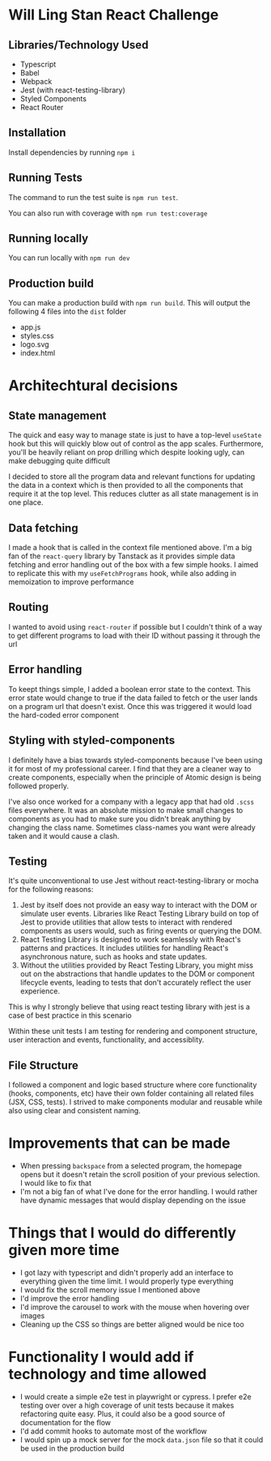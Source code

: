 # Will Ling Stan React Challenge

## Libraries/Technology Used
- Typescript
- Babel
- Webpack
- Jest (with react-testing-library)
- Styled Components
- React Router

## Installation
Install dependencies by running `npm i`

## Running Tests
The command to run the test suite is `npm run test`. 

You can also run with coverage with `npm run test:coverage`

## Running locally
You can run locally with `npm run dev`

## Production build
You can make a production build with `npm run build`. This will output the following 4 files into the `dist` folder

- app.js
- styles.css
- logo.svg
- index.html

# Architechtural decisions

## State management
The quick and easy way to manage state is just to have a top-level `useState` hook but this will quickly blow out of control as the app scales. Furthermore, you'll be heavily reliant on prop drilling which despite looking ugly, can make debugging quite difficult

I decided to store all the program data and relevant functions for updating the data in a context which is then provided to all the components that require it at the top level. This reduces clutter as all state management is in one place. 

## Data fetching
I made a hook that is called in the context file mentioned above. I'm a big fan of the `react-query` library by Tanstack as it provides simple data fetching and error handling out of the box with a few simple hooks. I aimed to replicate this with my `useFetchPrograms` hook, while also adding in memoization to improve performance

## Routing
I wanted to avoid using `react-router` if possible but I couldn't think of a way to get different programs to load with their ID without passing it through the url

## Error handling
To keept things simple, I added a boolean error state to the context. This error state would change to true if the data failed to fetch or the user lands on a program url that doesn't exist. Once this was triggered it would load the hard-coded error component

## Styling with styled-components
I definitely have a bias towards styled-components because I've been using it for most of my professional career. I find that they are a cleaner way to create components, especially when the principle of Atomic design is being followed properly. 

I've also once worked for a company with a legacy app that had old `.scss` files everywhere. It was an absolute mission to make small changes to components as you had to make sure you didn't break anything by changing the class name. Sometimes class-names you want were already taken and it would cause a clash.

## Testing
It's quite unconventional to use Jest without react-testing-library or mocha for the following reasons:
1. Jest by itself does not provide an easy way to interact with the DOM or simulate user events. Libraries like React Testing Library build on top of Jest to provide utilities that allow tests to interact with rendered components as users would, such as firing events or querying the DOM.
2. React Testing Library is designed to work seamlessly with React's patterns and practices. It includes utilities for handling React's asynchronous nature, such as hooks and state updates.
3. Without the utilities provided by React Testing Library, you might miss out on the abstractions that handle updates to the DOM or component lifecycle events, leading to tests that don't accurately reflect the user experience.

This is why I strongly believe that using react testing library with jest is a case of best practice in this scenario

Within these unit tests I am testing for rendering and component structure, user interaction and events, functionality, and accessiblity.

## File Structure
I followed a component and logic based structure where core functionality (hooks, components, etc) have their own folder containing all related files (JSX, CSS, tests). I strived to make components modular and reusable while also using clear and consistent naming. 

# Improvements that can be made
- When pressing `backspace` from a selected program, the homepage opens but it doesn't retain the scroll position of your previous selection. I would like to fix that
- I'm not a big fan of what I've done for the error handling. I would rather have dynamic messages that would display depending on the issue
  

# Things that I would do differently given more time
- I got lazy with typescript and didn't properly add an interface to everything given the time limit. I would properly type everything
- I would fix the scroll memory issue I mentioned above
- I'd improve the error handling 
- I'd improve the carousel to work with the mouse when hovering over images
- Cleaning up the CSS so things are better aligned would be nice too

# Functionality I would add if technology and time allowed
- I would create a simple e2e test in playwright or cypress. I prefer e2e testing over over a high coverage of unit tests because it makes refactoring quite easy. Plus, it could also be a good source of documentation for the flow
- I'd add commit hooks to automate most of the workflow
- I would spin up a mock server for the mock `data.json` file so that it could be used in the production build


